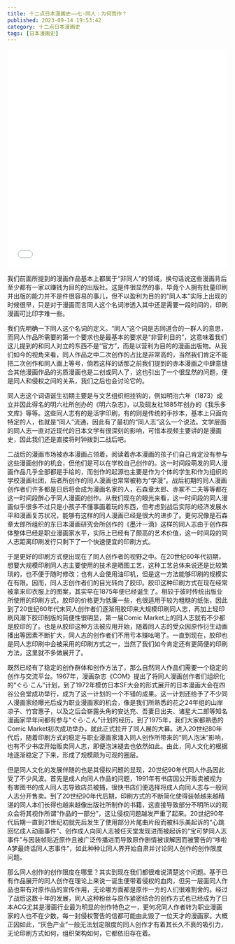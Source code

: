 ```yaml
---
title: 十二点日本漫画史——七·同人：为何而作？
published: 2023-09-14 19:53:42
category: 十二点日本漫画史
tags: [日本漫画史]
---
```


<iframe src="//player.bilibili.com/player.html?aid=402357890&bvid=BV1No4y1K7MH&cid=1162928890&p=1&autoplay=0" width="100%" height="500" scrolling="no" border="0" frameborder="no" framespacing="0" allowfullscreen="true"> </iframe>

我们前面所提到的漫画作品基本上都属于“非同人”的领域，换句话说这些漫画背后至少都有一家以赚钱为目的的出版社。这是件很显然的事，毕竟个人拥有批量印刷并出版的能力并不是件很容易的事儿，但不以盈利为目的的“同人本”实际上出现的时候很早，只是对于漫画而言同人这个名词渗透入其中还是需要一段时间的，印刷漫画可比印字难一些。

我们先明确一下同人这个名词的定义。“同人”这个词是志同道合的一群人的意思，而同人作品所需要的第一个要求也是最基本的要求是“非营利目的”，这意味着我们这儿提到的和同人对立的东西不是“官方”，而是以营利为目的的漫画出版物。从我们如今的视角来看，同人作品之中二次创作的占比是非常高的，当然我们肯定不能把二次创作和同人画上等号，倘若这样的话那之前我们提到的赤本漫画之中肆意缝合其他漫画作品的劣质漫画也是二创或同人了，这也引出了一个很显然的问题，便是同人和侵权之间的关系，我们之后也会讨论它的。

同人志这个词语诞生初期主要是与文艺组织相挂钩的，例如明治六年（1873）成立并因此得名的明六社所创办的《明六杂志》，以及砚友社1885年创办的《我乐多文库》等等。这些同人志有的是活字印刷，有的则是传统的手抄本，基本上只面向特定的人，也就是“同人”流通，因此有了最初的“同人志”这么一个说法。文学层面的同人志一直对近现代的日本文学有很深刻的影响，可惜本视频主要讲的是漫画史，因此我们还是直接将时钟拨到二战后吧。

二战后的漫画市场被赤本漫画占领着，阅读着赤本漫画的孩子们自己肯定没有参与这些漫画创作的机会，但他们是可以在学校自己创作的。这一时间段萌发的同人漫画作品几乎全部都是手绘的，而创作的起源也主要是作为个体的学生和作为组织的学校漫画社团，后者所创作的同人漫画也常常被称为“学漫”。战后初期的同人漫画创作者们许多都是日后将会成为漫画名家的人，石森章太郎、赤冢不二夫等等都在这一时间段醉心于同人漫画的创作。从我们现在的眼光来看，这一时间段的同人漫画似乎很多不过只是小孩子不懂事画着玩的东西，但考虑到战后实际的经济发展水平和漫画复苏状况，能够有这样的同人漫画已经是很大的进步了。更何况像是石森章太郎所组织的东日本漫画研究会所创作的《墨汁一滴》这样的同人志由于创作群体整体已经是职业漫画家水平，实际上已经有了颇高的艺术价值，这一时间段的同人志距离印刷发行只剩下了一个快速便宜的印刷方式。

于是更好的印刷方式便出现在了同人创作者的视野之中。在20世纪60年代初期，想要大规模印刷同人志主要使用的技术是晒图工艺，这种工艺总体来说还是比较繁琐的，也不便于随时修改；也有人会使用油印机，但是这一方法能够印刷的规模实在有限。因而，同人志创作者们的目光转向了胶印。胶印这种印刷方式在现在经常被拿来印衣服上的图案，其实早在1875年便已经诞生了。相较于彼时传统出版业所使用的印刷方式，胶印的价格更为低廉一些，也很适用于较为粗糙的纸张，因此到了20世纪60年代末同人创作者们逐渐用胶印来大规模印刷同人志，再加上轻印刷风潮下胶印制版的简便性很明显，第一届Comic Market上的同人志就有不少都是胶印的了。也是从胶印这种方法被应用开始，随着同人志的受众因原作衍生动画播出等因素不断扩大，同人志的创作者们不用亏本赚吆喝了。一直到现在，胶印也是同人志印刷中会被采用的印刷方式之一，当然了我们如今肯定还有更简便的印刷方法，这里就不多做展开了。

既然已经有了稳定的创作群体和创作方法了，那么自然同人作品们需要一个稳定的创作与交流平台。1967年，漫画杂志《COM》提出了将同人漫画创作者们组织化的“ぐら·こん”计划，到了1972年模仿日本SF大会的形式展开的日本漫画大会在四谷公会堂成功举行，成为了这一计划的一个不错的成果。这一计划还给予了不少同人漫画家经曝光后成为职业漫画家的机会，像是我们所熟悉的花之24年组的山岸凉子、竹宫惠子，以及之后会崭露头角的安达充、吾妻日出夫、诸星大二郎等知名漫画家早年间都有参与“ぐら·こん”计划的经历。到了1975年，我们大家都熟悉的Comic Market初次成功举办，就此正式拉开了同人展的大幕。进入20世纪80年代后，随着印刷方式的稳定与职业漫画家涌入同人创作所带来的“同人泡沫”影响，也有不少书店开始贩卖同人志，即便泡沫褪去也依然如此。由此，同人文化的根据地逐渐稳定了下来，形成了规模颇为可观的圈层。

但是同人文化的发展伴随的也是其侵权问题的显现，20世纪90年代同人作品因此受了不少风波。首先是成人向同人作品的问题，1991年有书店因公开贩卖被视为有害图书的成人同人志导致店员被捕，很快书店们便选择将成人向同人志与一般同人志分开售卖。到了20世纪90年代后期，印刷方式的不断简化使得装帧越来越精湛的同人本们长得也越来越像出版社所制作的书籍，这直接导致部分不明所以的观众会将其视作所谓“作品的一部分”，这让侵权问题越发严重了起来。20世纪90年代后期一直到21世纪初就先后发生了使用部分片尾曲片段而被科乐美起诉的“心跳回忆成人动画事件”、创作成人向同人志被任天堂发现进而被起诉的“宝可梦同人志事件”与因装帧贴近原作且被广泛传播进而导致原作剧情被误解因而被警告的“哆啦A梦最终话同人志事件”，如此种种让同人界开始自肃并讨论同人创作的创作限度问题。

那么同人创作的创作限度在哪里？其实到现在我们都很难说清楚这个问题。基于已有作品展开的同人创作在理论上来说一诞生便带着侵权的血肉，但另一层面同人作品也带有对原作品的宣传作用，无论哪方面都是原作一方的人们很难割舍的。经过了战后这数十年的发展，同人这种粉丝与原作紧密结合的创作方式也已经成为了日本ACG尤其是漫画行业最为明显的创作特色之一，更何况同人作者转为职业漫画家的人也不在少数，每一封侵权警告的信都可能由此毁了一位天才的漫画家。大概正因如此，“灰色产业”一般无法划定限度的同人创作才有着其长久不衰的吸引力，无论印刷方式如何，组织架构如何，它都依旧存在着。
